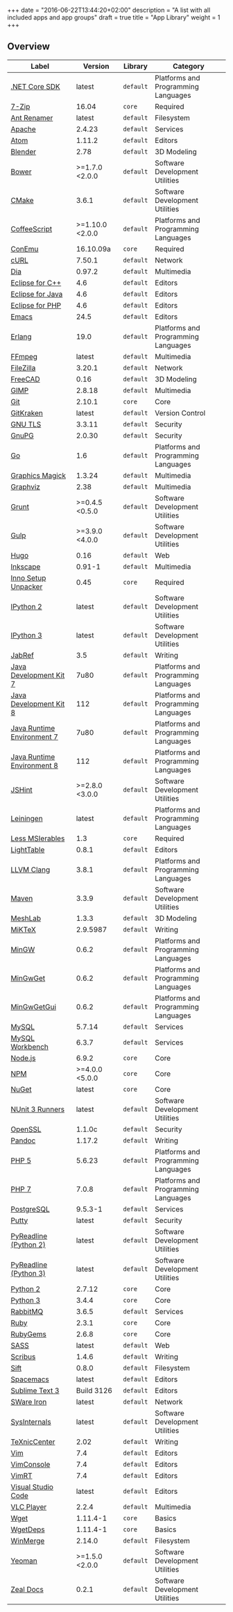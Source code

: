 ﻿+++
date = "2016-06-22T13:44:20+02:00"
description = "A list with all included apps and app groups"
draft = true
title = "App Library"
weight = 1
+++

## Overview

| Label | Version | Library | Category |
|-------|---------|---------|----------|
| [.NET Core SDK](/app/Bench.DotNetCore) | latest | `default` | Platforms and Programming Languages |
| [7-Zip](/app/Bench.7z) | 16.04 | `core` | Required |
| [Ant Renamer](/app/Bench.AntRenamer) | latest | `default` | Filesystem |
| [Apache](/app/Bench.Apache) | 2.4.23 | `default` | Services |
| [Atom](/app/Bench.Atom) | 1.11.2 | `default` | Editors |
| [Blender](/app/Bench.Blender) | 2.78 | `default` | 3D Modeling |
| [Bower](/app/Bench.Bower) | >=1.7.0 <2.0.0 | `default` | Software Development Utilities |
| [CMake](/app/Bench.CMake) | 3.6.1 | `default` | Software Development Utilities |
| [CoffeeScript](/app/Bench.CoffeeScript) | >=1.10.0 <2.0.0 | `default` | Platforms and Programming Languages |
| [ConEmu](/app/Bench.ConEmu) | 16.10.09a | `core` | Required |
| [cURL](/app/Bench.cURL) | 7.50.1 | `default` | Network |
| [Dia](/app/Bench.Dia) | 0.97.2 | `default` | Multimedia |
| [Eclipse for C++](/app/Bench.EclipseCpp) | 4.6 | `default` | Editors |
| [Eclipse for Java](/app/Bench.EclipseJava) | 4.6 | `default` | Editors |
| [Eclipse for PHP](/app/Bench.EclipsePHP) | 4.6 | `default` | Editors |
| [Emacs](/app/Bench.Emacs) | 24.5 | `default` | Editors |
| [Erlang](/app/Bench.Erlang) | 19.0 | `default` | Platforms and Programming Languages |
| [FFmpeg](/app/Bench.FFmpeg) | latest | `default` | Multimedia |
| [FileZilla](/app/Bench.FileZilla) | 3.20.1 | `default` | Network |
| [FreeCAD](/app/Bench.FreeCAD) | 0.16 | `default` | 3D Modeling |
| [GIMP](/app/Bench.Gimp) | 2.8.18 | `default` | Multimedia |
| [Git](/app/Bench.Git) | 2.10.1 | `core` | Core |
| [GitKraken](/app/Bench.GitKraken) | latest | `default` | Version Control |
| [GNU TLS](/app/Bench.GnuTLS) | 3.3.11 | `default` | Security |
| [GnuPG](/app/Bench.GnuPG) | 2.0.30 | `default` | Security |
| [Go](/app/Bench.Go) | 1.6 | `default` | Platforms and Programming Languages |
| [Graphics Magick](/app/Bench.GraphicsMagick) | 1.3.24 | `default` | Multimedia |
| [Graphviz](/app/Bench.Graphviz) | 2.38 | `default` | Multimedia |
| [Grunt](/app/Bench.Grunt) | >=0.4.5 <0.5.0 | `default` | Software Development Utilities |
| [Gulp](/app/Bench.Gulp) | >=3.9.0 <4.0.0 | `default` | Software Development Utilities |
| [Hugo](/app/Bench.Hugo) | 0.16 | `default` | Web |
| [Inkscape](/app/Bench.Inkscape) | 0.91-1 | `default` | Multimedia |
| [Inno Setup Unpacker](/app/Bench.InnoUnp) | 0.45 | `core` | Required |
| [IPython 2](/app/Bench.IPython2) | latest | `default` | Software Development Utilities |
| [IPython 3](/app/Bench.IPython3) | latest | `default` | Software Development Utilities |
| [JabRef](/app/Bench.JabRef) | 3.5 | `default` | Writing |
| [Java Development Kit 7](/app/Bench.JDK7) | 7u80 | `default` | Platforms and Programming Languages |
| [Java Development Kit 8](/app/Bench.JDK8) | 112 | `default` | Platforms and Programming Languages |
| [Java Runtime Environment 7](/app/Bench.JRE7) | 7u80 | `default` | Platforms and Programming Languages |
| [Java Runtime Environment 8](/app/Bench.JRE8) | 112 | `default` | Platforms and Programming Languages |
| [JSHint](/app/Bench.JSHint) | >=2.8.0 <3.0.0 | `default` | Software Development Utilities |
| [Leiningen](/app/Bench.Leiningen) | latest | `default` | Platforms and Programming Languages |
| [Less MSIerables](/app/Bench.LessMsi) | 1.3 | `core` | Required |
| [LightTable](/app/Bench.LightTable) | 0.8.1 | `default` | Editors |
| [LLVM Clang](/app/Bench.Clang) | 3.8.1 | `default` | Platforms and Programming Languages |
| [Maven](/app/Bench.Maven) | 3.3.9 | `default` | Software Development Utilities |
| [MeshLab](/app/Bench.MeshLab) | 1.3.3 | `default` | 3D Modeling |
| [MiKTeX](/app/Bench.MiKTeX) | 2.9.5987 | `default` | Writing |
| [MinGW](/app/Bench.MinGW) | 0.6.2 | `default` | Platforms and Programming Languages |
| [MinGwGet](/app/Bench.MinGwGet) | 0.6.2 | `default` | Platforms and Programming Languages |
| [MinGwGetGui](/app/Bench.MinGwGetGui) | 0.6.2 | `default` | Platforms and Programming Languages |
| [MySQL](/app/Bench.MySQL) | 5.7.14 | `default` | Services |
| [MySQL Workbench](/app/Bench.MySQLWB) | 6.3.7 | `default` | Services |
| [Node.js](/app/Bench.Node) | 6.9.2 | `core` | Core |
| [NPM](/app/Bench.Npm) | >=4.0.0 <5.0.0 | `core` | Core |
| [NuGet](/app/Bench.NuGet) | latest | `core` | Core |
| [NUnit 3 Runners](/app/Bench.NUnitRunners) | latest | `default` | Software Development Utilities |
| [OpenSSL](/app/Bench.OpenSSL) | 1.1.0c | `default` | Security |
| [Pandoc](/app/Bench.Pandoc) | 1.17.2 | `default` | Writing |
| [PHP 5](/app/Bench.PHP5) | 5.6.23 | `default` | Platforms and Programming Languages |
| [PHP 7](/app/Bench.PHP7) | 7.0.8 | `default` | Platforms and Programming Languages |
| [PostgreSQL](/app/Bench.PostgreSQL) | 9.5.3-1 | `default` | Services |
| [Putty](/app/Bench.Putty) | latest | `default` | Security |
| [PyReadline (Python 2)](/app/Bench.PyReadline2) | latest | `default` | Software Development Utilities |
| [PyReadline (Python 3)](/app/Bench.PyReadline3) | latest | `default` | Software Development Utilities |
| [Python 2](/app/Bench.Python2) | 2.7.12 | `core` | Core |
| [Python 3](/app/Bench.Python3) | 3.4.4 | `core` | Core |
| [RabbitMQ](/app/Bench.RabbitMQ) | 3.6.5 | `default` | Services |
| [Ruby](/app/Bench.Ruby) | 2.3.1 | `core` | Core |
| [RubyGems](/app/Bench.RubyGems) | 2.6.8 | `core` | Core |
| [SASS](/app/Bench.Sass) | latest | `default` | Web |
| [Scribus](/app/Bench.Scribus) | 1.4.6 | `default` | Writing |
| [Sift](/app/Bench.Sift) | 0.8.0 | `default` | Filesystem |
| [Spacemacs](/app/Bench.Spacemacs) | latest | `default` | Editors |
| [Sublime Text 3](/app/Bench.SublimeText3) | Build 3126 | `default` | Editors |
| [SWare Iron](/app/Bench.Iron) | latest | `default` | Network |
| [SysInternals](/app/Bench.SysInternals) | latest | `default` | Software Development Utilities |
| [TeXnicCenter](/app/Bench.TeXnicCenter) | 2.02 | `default` | Writing |
| [Vim](/app/Bench.Vim) | 7.4 | `default` | Editors |
| [VimConsole](/app/Bench.VimConsole) | 7.4 | `default` | Editors |
| [VimRT](/app/Bench.VimRT) | 7.4 | `default` | Editors |
| [Visual Studio Code](/app/Bench.VSCode) | latest | `default` | Editors |
| [VLC Player](/app/Bench.VLC) | 2.2.4 | `default` | Multimedia |
| [Wget](/app/Bench.Wget) | 1.11.4-1 | `core` | Basics |
| [WgetDeps](/app/Bench.WgetDeps) | 1.11.4-1 | `core` | Basics |
| [WinMerge](/app/Bench.WinMerge) | 2.14.0 | `default` | Filesystem |
| [Yeoman](/app/Bench.Yeoman) | >=1.5.0 <2.0.0 | `default` | Software Development Utilities |
| [Zeal Docs](/app/Bench.Zeal) | 0.2.1 | `default` | Software Development Utilities |

